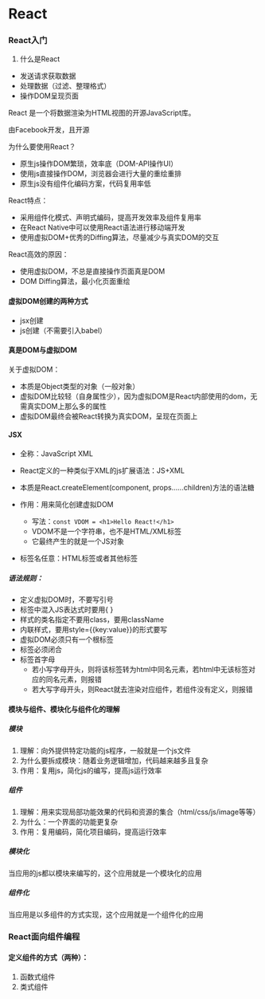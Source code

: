 # React

### React入门

1. 什么是React

- 发送请求获取数据
- 处理数据（过滤、整理格式）
- 操作DOM呈现页面

React 是一个将数据渲染为HTML视图的开源JavaScript库。

由Facebook开发，且开源

为什么要使用React？

- 原生js操作DOM繁琐，效率底（DOM-API操作UI）
- 使用js直接操作DOM，浏览器会进行大量的重绘重排
- 原生js没有组件化编码方案，代码复用率低

React特点：

- 采用组件化模式、声明式编码，提高开发效率及组件复用率
- 在React Native中可以使用React语法进行移动端开发
- 使用虚拟DOM+优秀的Diffing算法，尽量减少与真实DOM的交互

React高效的原因：

- 使用虚拟DOM，不总是直接操作页面真是DOM
- DOM Diffing算法，最小化页面重绘

#### 虚拟DOM创建的两种方式

- jsx创建
- js创建（不需要引入babel）

#### 真是DOM与虚拟DOM

关于虚拟DOM：

- 本质是Object类型的对象（一般对象）
- 虚拟DOM比较轻（自身属性少），因为虚拟DOM是React内部使用的dom，无需真实DOM上那么多的属性
- 虚拟DOM最终会被React转换为真实DOM，呈现在页面上

#### JSX

- 全称：JavaScript XML

- React定义的一种类似于XML的js扩展语法：JS+XML
- 本质是React.createElement(component, props......children)方法的语法糖
- 作用：用来简化创建虚拟DOM
  - 写法：`const VDOM = <h1>Hello React!</h1>`
  - VDOM不是一个字符串，也不是HTML/XML标签
  - 它最终产生的就是一个JS对象
- 标签名任意：HTML标签或者其他标签

##### 语法规则：

- 定义虚拟DOM时，不要写引号
- 标签中混入JS表达式时要用{ }
- 样式的类名指定不要用class，要用className
- 内联样式，要用style={{key:value}}的形式要写
- 虚拟DOM必须只有一个根标签
- 标签必须闭合
- 标签首字母
  - 若小写字母开头，则将该标签转为html中同名元素，若html中无该标签对应的同名元素，则报错
  - 若大写字母开头，则React就去渲染对应组件，若组件没有定义，则报错

#### 模块与组件、模块化与组件化的理解

##### 模块

1. 理解：向外提供特定功能的js程序，一般就是一个js文件
2. 为什么要拆成模块：随着业务逻辑增加，代码越来越多且复杂
3. 作用：复用js，简化js的编写，提高js运行效率

##### 组件

1. 理解：用来实现局部功能效果的代码和资源的集合（html/css/js/image等等）
2. 为什么：一个界面的功能更复杂
3. 作用：复用编码，简化项目编码，提高运行效率

##### 模块化

当应用的js都以模块来编写的，这个应用就是一个模块化的应用

##### 组件化

当应用是以多组件的方式实现，这个应用就是一个组件化的应用

### React面向组件编程

#### 定义组件的方式（两种）：

1. 函数式组件
2. 类式组件